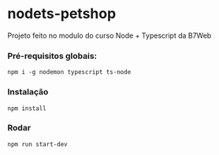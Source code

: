 # nodets-petshop

Projeto feito no modulo do curso Node + Typescript da B7Web

### Pré-requisitos globais:

`npm i -g nodemon typescript ts-node`

### Instalação

`npm install`

### Rodar

`npm run start-dev`
